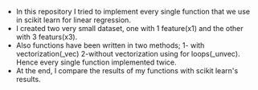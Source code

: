 - In this repository I tried to implement every single function that we use in scikit learn for linear regression.
- I created two very small dataset, one with 1 feature(x1) and the other with 3 featurs(x3).
- Also functions have been written in two methods; 1- with vectorization(_vec) 2-without vectorization using for loops(_unvec).  Hence every single function implemented twice.
- At the end, I compare the results of my functions with scikit learn's results. 
